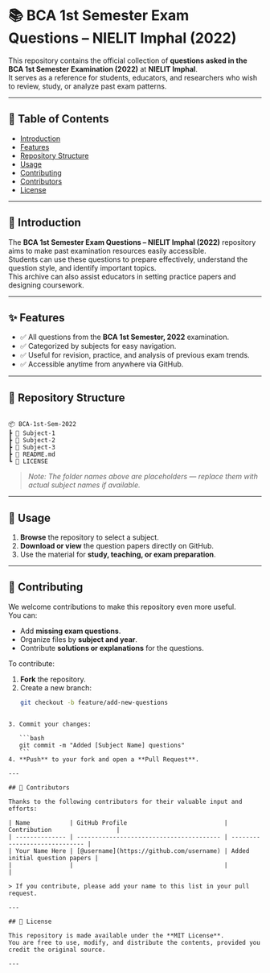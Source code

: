 # 📚 BCA 1st Semester Exam Questions – NIELIT Imphal (2022)

This repository contains the official collection of **questions asked in the BCA 1st Semester Examination (2022)** at **NIELIT Imphal**.  
It serves as a reference for students, educators, and researchers who wish to review, study, or analyze past exam patterns.

---

## 📑 Table of Contents
- [Introduction](#introduction)
- [Features](#features)
- [Repository Structure](#repository-structure)
- [Usage](#usage)
- [Contributing](#contributing)
- [Contributors](#contributors)
- [License](#license)

---

## 📜 Introduction
The **BCA 1st Semester Exam Questions – NIELIT Imphal (2022)** repository aims to make past examination resources easily accessible.  
Students can use these questions to prepare effectively, understand the question style, and identify important topics.  
This archive can also assist educators in setting practice papers and designing coursework.

---

## ✨ Features
- ✅ All questions from the **BCA 1st Semester, 2022** examination.
- ✅ Categorized by subjects for easy navigation.
- ✅ Useful for revision, practice, and analysis of previous exam trends.
- ✅ Accessible anytime from anywhere via GitHub.

---

## 📂 Repository Structure
```

📦 BCA-1st-Sem-2022
┣ 📁 Subject-1
┣ 📁 Subject-2
┣ 📁 Subject-3
┣ 📄 README.md
┗ 📄 LICENSE

````
> *Note: The folder names above are placeholders — replace them with actual subject names if available.*

---

## 🚀 Usage
1. **Browse** the repository to select a subject.
2. **Download or view** the question papers directly on GitHub.
3. Use the material for **study, teaching, or exam preparation**.

---

## 🤝 Contributing
We welcome contributions to make this repository even more useful.  
You can:
- Add **missing exam questions**.
- Organize files by **subject and year**.
- Contribute **solutions or explanations** for the questions.

To contribute:
1. **Fork** the repository.
2. Create a new branch:
   ```bash
   git checkout -b feature/add-new-questions
````

3. Commit your changes:

   ```bash
   git commit -m "Added [Subject Name] questions"
   ```
4. **Push** to your fork and open a **Pull Request**.

---

## 👥 Contributors

Thanks to the following contributors for their valuable input and efforts:

| Name           | GitHub Profile                           | Contribution                  |
| -------------- | ---------------------------------------- | ----------------------------- |
| Your Name Here | [@username](https://github.com/username) | Added initial question papers |
|                |                                          |                               |

> If you contribute, please add your name to this list in your pull request.

---

## 📄 License

This repository is made available under the **MIT License**.
You are free to use, modify, and distribute the contents, provided you credit the original source.

---
